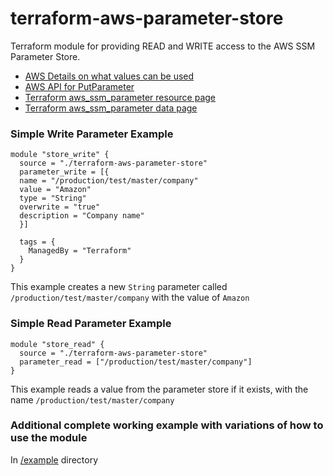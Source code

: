 # terraform-aws-parameter-store

Terraform module for providing READ and WRITE access to the AWS SSM Parameter Store.

* [AWS Details on what values can be used](https://docs.aws.amazon.com/systems-manager/latest/userguide/sysman-paramstore-su-create.html)
* [AWS API for PutParameter](https://docs.aws.amazon.com/systems-manager/latest/APIReference/API_PutParameter.html)
* [Terraform aws_ssm_parameter resource page](https://www.terraform.io/docs/providers/aws/r/ssm_parameter.html)
* [Terraform aws_ssm_parameter data page](https://www.terraform.io/docs/providers/aws/d/ssm_parameter.html)

### Simple Write Parameter Example
```hcl
module "store_write" {
  source = "./terraform-aws-parameter-store"
  parameter_write = [{
  name = "/production/test/master/company"
  value = "Amazon"
  type = "String"
  overwrite = "true"
  description = "Company name"
  }]

  tags = {
  	ManagedBy = "Terraform"
  }
}
```
This example creates a new `String` parameter called `/production/test/master/company` with the value of `Amazon`

### Simple Read Parameter Example
```hcl
module "store_read" {
  source = "./terraform-aws-parameter-store"
  parameter_read = ["/production/test/master/company"]
}
```
This example reads a value from the parameter store if it exists, with the name `/production/test/master/company`

### Additional complete working example with variations of how to use the module
In [/example](./example) directory